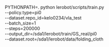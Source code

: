 PYTHONPATH=. python lerobot/scripts/train.py \
--policy.type=pi0 \
--dataset.repo_id=kelo0234/vla_test \
--batch_size=1 \
--steps=200000 \
--output_dir=/sda1/lerobot/train/GS_real/pi0 \
--dataset.root=/sda1/lerobot/data/folding_cloth